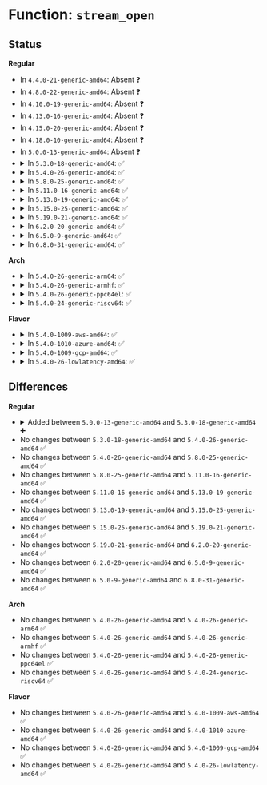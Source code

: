 # Function: <code>stream_open</code>

## Status
<b>Regular</b>
<ul>
<li>
In <code>4.4.0-21-generic-amd64</code>: Absent ❓
</li>
<li>
In <code>4.8.0-22-generic-amd64</code>: Absent ❓
</li>
<li>
In <code>4.10.0-19-generic-amd64</code>: Absent ❓
</li>
<li>
In <code>4.13.0-16-generic-amd64</code>: Absent ❓
</li>
<li>
In <code>4.15.0-20-generic-amd64</code>: Absent ❓
</li>
<li>
In <code>4.18.0-10-generic-amd64</code>: Absent ❓
</li>
<li>
In <code>5.0.0-13-generic-amd64</code>: Absent ❓
</li>
<li>
<details>
<summary>In <code>5.3.0-18-generic-amd64</code>: ✅</summary>

```c
int stream_open(struct inode * inode, struct file * filp)
```

```json
{
  "name": "stream_open",
  "collision_type": "Unique Global",
  "inline_type": "No",
  "funcs": [
    {
      "addr": 18446744071581751856,
      "name": "stream_open",
      "external": true,
      "loc": "fs/open.c:1254",
      "file": "fs/open.c",
      "inline": "seen, unknown",
      "caller_inline": [],
      "caller_func": [
        "arch/x86/kernel/cpu/microcode/core.c:microcode_open",
        "fs/fuse/file.c:fuse_finish_open",
        "drivers/xen/xenbus/xenbus_dev_frontend.c:xenbus_file_open",
        "drivers/input/mousedev.c:mousedev_open",
        "drivers/input/evdev.c:evdev_open",
        "drivers/input/misc/uinput.c:uinput_open",
        "drivers/watchdog/watchdog_dev.c:watchdog_open",
        "net/rfkill/core.c:rfkill_fop_open"
      ]
    }
  ],
  "symbols": [
    {
      "addr": 18446744071581751856,
      "name": "stream_open",
      "section": ".text",
      "bind": "STB_GLOBAL",
      "size": 29
    }
  ]
}
```
</details>
</li>
<li>
<details>
<summary>In <code>5.4.0-26-generic-amd64</code>: ✅</summary>

```c
int stream_open(struct inode * inode, struct file * filp)
```

```json
{
  "name": "stream_open",
  "collision_type": "Unique Global",
  "inline_type": "No",
  "funcs": [
    {
      "addr": 18446744071581824064,
      "name": "stream_open",
      "external": true,
      "loc": "fs/open.c:1259",
      "file": "fs/open.c",
      "inline": "seen, unknown",
      "caller_inline": [],
      "caller_func": [
        "arch/x86/kernel/cpu/microcode/core.c:microcode_open",
        "fs/fuse/file.c:fuse_finish_open",
        "drivers/xen/xenbus/xenbus_dev_frontend.c:xenbus_file_open",
        "drivers/input/mousedev.c:mousedev_open",
        "drivers/input/evdev.c:evdev_open",
        "drivers/input/misc/uinput.c:uinput_open",
        "drivers/watchdog/watchdog_dev.c:watchdog_open",
        "net/rfkill/core.c:rfkill_fop_open"
      ]
    }
  ],
  "symbols": [
    {
      "addr": 18446744071581824064,
      "name": "stream_open",
      "section": ".text",
      "bind": "STB_GLOBAL",
      "size": 29
    }
  ]
}
```
</details>
</li>
<li>
<details>
<summary>In <code>5.8.0-25-generic-amd64</code>: ✅</summary>

```c
int stream_open(struct inode * inode, struct file * filp)
```

```json
{
  "name": "stream_open",
  "collision_type": "Unique Global",
  "inline_type": "No",
  "funcs": [
    {
      "addr": 18446744071582045712,
      "name": "stream_open",
      "external": true,
      "loc": "fs/open.c:1366",
      "file": "fs/open.c",
      "inline": "seen, unknown",
      "caller_inline": [],
      "caller_func": [
        "arch/x86/kernel/cpu/microcode/core.c:microcode_open",
        "fs/pipe.c:fifo_open",
        "fs/pipe.c:create_pipe_files",
        "fs/pipe.c:create_pipe_files",
        "fs/fuse/file.c:fuse_finish_open",
        "drivers/xen/xenbus/xenbus_dev_frontend.c:xenbus_file_open",
        "drivers/input/mousedev.c:mousedev_open",
        "drivers/input/evdev.c:evdev_open",
        "drivers/input/misc/uinput.c:uinput_open",
        "drivers/watchdog/watchdog_dev.c:watchdog_open",
        "net/socket.c:sock_alloc_file",
        "net/rfkill/core.c:rfkill_fop_open"
      ]
    }
  ],
  "symbols": [
    {
      "addr": 18446744071582045712,
      "name": "stream_open",
      "section": ".text",
      "bind": "STB_GLOBAL",
      "size": 29
    }
  ]
}
```
</details>
</li>
<li>
<details>
<summary>In <code>5.11.0-16-generic-amd64</code>: ✅</summary>

```c
int stream_open(struct inode * inode, struct file * filp)
```

```json
{
  "name": "stream_open",
  "collision_type": "Unique Global",
  "inline_type": "No",
  "funcs": [
    {
      "addr": 18446744071582094704,
      "name": "stream_open",
      "external": true,
      "loc": "fs/open.c:1381",
      "file": "fs/open.c",
      "inline": "seen, unknown",
      "caller_inline": [],
      "caller_func": [
        "arch/x86/kernel/cpu/microcode/core.c:microcode_open",
        "fs/pipe.c:fifo_open",
        "fs/pipe.c:create_pipe_files",
        "fs/pipe.c:create_pipe_files",
        "fs/fuse/file.c:fuse_finish_open",
        "drivers/xen/xenbus/xenbus_dev_frontend.c:xenbus_file_open",
        "drivers/input/mousedev.c:mousedev_open",
        "drivers/input/evdev.c:evdev_open",
        "drivers/input/misc/uinput.c:uinput_open",
        "drivers/watchdog/watchdog_dev.c:watchdog_open",
        "net/socket.c:sock_alloc_file",
        "net/rfkill/core.c:rfkill_fop_open"
      ]
    }
  ],
  "symbols": [
    {
      "addr": 18446744071582094704,
      "name": "stream_open",
      "section": ".text",
      "bind": "STB_GLOBAL",
      "size": 29
    }
  ]
}
```
</details>
</li>
<li>
<details>
<summary>In <code>5.13.0-19-generic-amd64</code>: ✅</summary>

```c
int stream_open(struct inode * inode, struct file * filp)
```

```json
{
  "name": "stream_open",
  "collision_type": "Unique Global",
  "inline_type": "No",
  "funcs": [
    {
      "addr": 18446744071582119744,
      "name": "stream_open",
      "external": true,
      "loc": "fs/open.c:1403",
      "file": "fs/open.c",
      "inline": "seen, unknown",
      "caller_inline": [],
      "caller_func": [
        "arch/x86/kernel/cpu/microcode/core.c:microcode_open",
        "fs/pipe.c:fifo_open",
        "fs/pipe.c:create_pipe_files",
        "fs/pipe.c:create_pipe_files",
        "fs/fuse/file.c:fuse_finish_open",
        "drivers/xen/xenbus/xenbus_dev_frontend.c:xenbus_file_open",
        "drivers/net/wwan/wwan_core.c:wwan_port_fops_open",
        "drivers/input/mousedev.c:mousedev_open",
        "drivers/input/evdev.c:evdev_open",
        "drivers/input/misc/uinput.c:uinput_open",
        "drivers/watchdog/watchdog_dev.c:watchdog_open",
        "net/socket.c:sock_alloc_file",
        "net/rfkill/core.c:rfkill_fop_open"
      ]
    }
  ],
  "symbols": [
    {
      "addr": 18446744071582119744,
      "name": "stream_open",
      "section": ".text",
      "bind": "STB_GLOBAL",
      "size": 29
    }
  ]
}
```
</details>
</li>
<li>
<details>
<summary>In <code>5.15.0-25-generic-amd64</code>: ✅</summary>

```c
int stream_open(struct inode * inode, struct file * filp)
```

```json
{
  "name": "stream_open",
  "collision_type": "Unique Global",
  "inline_type": "No",
  "funcs": [
    {
      "addr": 18446744071582436368,
      "name": "stream_open",
      "external": true,
      "loc": "fs/open.c:1421",
      "file": "fs/open.c",
      "inline": "seen, unknown",
      "caller_inline": [],
      "caller_func": [
        "arch/x86/kernel/cpu/microcode/core.c:microcode_open",
        "fs/pipe.c:fifo_open",
        "fs/pipe.c:create_pipe_files",
        "fs/pipe.c:create_pipe_files",
        "fs/fuse/file.c:fuse_finish_open",
        "drivers/xen/xenbus/xenbus_dev_frontend.c:xenbus_file_open",
        "drivers/net/wwan/wwan_core.c:wwan_port_fops_open",
        "drivers/input/mousedev.c:mousedev_open",
        "drivers/input/evdev.c:evdev_open",
        "drivers/input/misc/uinput.c:uinput_open",
        "drivers/watchdog/watchdog_dev.c:watchdog_open",
        "net/socket.c:sock_alloc_file",
        "net/rfkill/core.c:rfkill_fop_open"
      ]
    }
  ],
  "symbols": [
    {
      "addr": 18446744071582436368,
      "name": "stream_open",
      "section": ".text",
      "bind": "STB_GLOBAL",
      "size": 29
    }
  ]
}
```
</details>
</li>
<li>
<details>
<summary>In <code>5.19.0-21-generic-amd64</code>: ✅</summary>

```c
int stream_open(struct inode * inode, struct file * filp)
```

```json
{
  "name": "stream_open",
  "collision_type": "Unique Global",
  "inline_type": "No",
  "funcs": [
    {
      "addr": 18446744071582953392,
      "name": "stream_open",
      "external": true,
      "loc": "fs/open.c:1488",
      "file": "fs/open.c",
      "inline": "seen, unknown",
      "caller_inline": [],
      "caller_func": [
        "kernel/trace/trace.c:tracing_mark_open",
        "fs/pipe.c:fifo_open",
        "fs/pipe.c:create_pipe_files",
        "fs/pipe.c:create_pipe_files",
        "fs/fuse/file.c:fuse_finish_open",
        "drivers/xen/xenbus/xenbus_dev_frontend.c:xenbus_file_open",
        "drivers/net/wwan/wwan_core.c:wwan_port_fops_open",
        "drivers/input/mousedev.c:mousedev_open",
        "drivers/input/evdev.c:evdev_open",
        "drivers/input/misc/uinput.c:uinput_open",
        "drivers/watchdog/watchdog_dev.c:watchdog_open",
        "net/socket.c:sock_alloc_file",
        "net/rfkill/core.c:rfkill_fop_open"
      ]
    }
  ],
  "symbols": [
    {
      "addr": 18446744071582953392,
      "name": "stream_open",
      "section": ".text",
      "bind": "STB_GLOBAL",
      "size": 35
    }
  ]
}
```
</details>
</li>
<li>
<details>
<summary>In <code>6.2.0-20-generic-amd64</code>: ✅</summary>

```c
int stream_open(struct inode * inode, struct file * filp)
```

```json
{
  "name": "stream_open",
  "collision_type": "Unique Global",
  "inline_type": "No",
  "funcs": [
    {
      "addr": 18446744071583511024,
      "name": "stream_open",
      "external": true,
      "loc": "fs/open.c:1521",
      "file": "fs/open.c",
      "inline": "seen, unknown",
      "caller_inline": [],
      "caller_func": [
        "kernel/trace/trace.c:tracing_mark_open",
        "fs/pipe.c:fifo_open",
        "fs/pipe.c:create_pipe_files",
        "fs/pipe.c:create_pipe_files",
        "fs/fuse/file.c:fuse_finish_open",
        "drivers/xen/xenbus/xenbus_dev_frontend.c:xenbus_file_open",
        "drivers/net/wwan/wwan_core.c:wwan_port_fops_open",
        "drivers/input/mousedev.c:mousedev_open",
        "drivers/input/evdev.c:evdev_open",
        "drivers/input/misc/uinput.c:uinput_open",
        "drivers/watchdog/watchdog_dev.c:watchdog_open",
        "net/socket.c:sock_alloc_file",
        "net/rfkill/core.c:rfkill_fop_open"
      ]
    }
  ],
  "symbols": [
    {
      "addr": 18446744071583511024,
      "name": "stream_open",
      "section": ".text",
      "bind": "STB_GLOBAL",
      "size": 35
    }
  ]
}
```
</details>
</li>
<li>
<details>
<summary>In <code>6.5.0-9-generic-amd64</code>: ✅</summary>

```c
int stream_open(struct inode * inode, struct file * filp)
```

```json
{
  "name": "stream_open",
  "collision_type": "Unique Global",
  "inline_type": "No",
  "funcs": [
    {
      "addr": 18446744071583725920,
      "name": "stream_open",
      "external": true,
      "loc": "fs/open.c:1617",
      "file": "fs/open.c",
      "inline": "seen, unknown",
      "caller_inline": [],
      "caller_func": [
        "kernel/trace/trace.c:tracing_mark_open",
        "fs/pipe.c:fifo_open",
        "fs/pipe.c:create_pipe_files",
        "fs/pipe.c:create_pipe_files",
        "fs/fuse/file.c:fuse_finish_open",
        "drivers/xen/xenbus/xenbus_dev_frontend.c:xenbus_file_open",
        "drivers/net/wwan/wwan_core.c:wwan_port_fops_open",
        "drivers/input/mousedev.c:mousedev_open",
        "drivers/input/evdev.c:evdev_open",
        "drivers/input/misc/uinput.c:uinput_open",
        "drivers/watchdog/watchdog_dev.c:watchdog_open",
        "net/socket.c:sock_alloc_file",
        "net/rfkill/core.c:rfkill_fop_open"
      ]
    }
  ],
  "symbols": [
    {
      "addr": 18446744071583725920,
      "name": "stream_open",
      "section": ".text",
      "bind": "STB_GLOBAL",
      "size": 35
    }
  ]
}
```
</details>
</li>
<li>
<details>
<summary>In <code>6.8.0-31-generic-amd64</code>: ✅</summary>

```c
int stream_open(struct inode * inode, struct file * filp)
```

```json
{
  "name": "stream_open",
  "collision_type": "Unique Global",
  "inline_type": "No",
  "funcs": [
    {
      "addr": 18446744071583926672,
      "name": "stream_open",
      "external": true,
      "loc": "fs/open.c:1635",
      "file": "fs/open.c",
      "inline": "seen, unknown",
      "caller_inline": [],
      "caller_func": [
        "kernel/trace/trace.c:tracing_mark_open",
        "fs/pipe.c:fifo_open",
        "fs/pipe.c:create_pipe_files",
        "fs/pipe.c:create_pipe_files",
        "fs/fuse/file.c:fuse_finish_open",
        "drivers/xen/xenbus/xenbus_dev_frontend.c:xenbus_file_open",
        "drivers/input/mousedev.c:mousedev_open",
        "drivers/input/evdev.c:evdev_open",
        "drivers/input/misc/uinput.c:uinput_open",
        "drivers/watchdog/watchdog_dev.c:watchdog_open",
        "net/socket.c:sock_alloc_file",
        "net/rfkill/core.c:rfkill_fop_open"
      ]
    }
  ],
  "symbols": [
    {
      "addr": 18446744071583926672,
      "name": "stream_open",
      "section": ".text",
      "bind": "STB_GLOBAL",
      "size": 35
    }
  ]
}
```
</details>
</li>
</ul>
<b>Arch</b>
<ul>
<li>
<details>
<summary>In <code>5.4.0-26-generic-arm64</code>: ✅</summary>

```c
int stream_open(struct inode * inode, struct file * filp)
```

```json
{
  "name": "stream_open",
  "collision_type": "Unique Global",
  "inline_type": "No",
  "funcs": [
    {
      "addr": 18446603336493287296,
      "name": "stream_open",
      "external": true,
      "loc": "fs/open.c:1259",
      "file": "fs/open.c",
      "inline": "seen, unknown",
      "caller_inline": [],
      "caller_func": [
        "fs/fuse/file.c:fuse_finish_open",
        "drivers/xen/xenbus/xenbus_dev_frontend.c:xenbus_file_open",
        "drivers/input/mousedev.c:mousedev_open",
        "drivers/input/evdev.c:evdev_open",
        "drivers/input/misc/uinput.c:uinput_open",
        "drivers/watchdog/watchdog_dev.c:watchdog_open",
        "net/rfkill/core.c:rfkill_fop_open"
      ]
    }
  ],
  "symbols": [
    {
      "addr": 18446603336493287296,
      "name": "stream_open",
      "section": ".text",
      "bind": "STB_GLOBAL",
      "size": 60
    }
  ]
}
```
</details>
</li>
<li>
<details>
<summary>In <code>5.4.0-26-generic-armhf</code>: ✅</summary>

```c
int stream_open(struct inode * inode, struct file * filp)
```

```json
{
  "name": "stream_open",
  "collision_type": "Unique Global",
  "inline_type": "No",
  "funcs": [
    {
      "addr": 3226890704,
      "name": "stream_open",
      "external": true,
      "loc": "fs/open.c:1259",
      "file": "fs/open.c",
      "inline": "seen, unknown",
      "caller_inline": [],
      "caller_func": [
        "fs/fuse/file.c:fuse_finish_open",
        "drivers/input/mousedev.c:mousedev_open",
        "drivers/input/evdev.c:evdev_open",
        "drivers/input/misc/uinput.c:uinput_open",
        "drivers/watchdog/watchdog_dev.c:watchdog_open",
        "net/rfkill/core.c:rfkill_fop_open"
      ]
    }
  ],
  "symbols": [
    {
      "addr": 3226890704,
      "name": "stream_open",
      "section": ".text",
      "bind": "STB_GLOBAL",
      "size": 48
    }
  ]
}
```
</details>
</li>
<li>
<details>
<summary>In <code>5.4.0-26-generic-ppc64el</code>: ✅</summary>

```c
int stream_open(struct inode * inode, struct file * filp)
```

```json
{
  "name": "stream_open",
  "collision_type": "Unique Global",
  "inline_type": "No",
  "funcs": [
    {
      "addr": 13835058055286823184,
      "name": "stream_open",
      "external": true,
      "loc": "fs/open.c:1259",
      "file": "fs/open.c",
      "inline": "seen, unknown",
      "caller_inline": [],
      "caller_func": [
        "fs/fuse/file.c:fuse_finish_open",
        "drivers/input/mousedev.c:mousedev_open",
        "drivers/input/evdev.c:evdev_open",
        "drivers/input/misc/uinput.c:uinput_open",
        "drivers/watchdog/watchdog_dev.c:watchdog_open",
        "net/rfkill/core.c:rfkill_fop_open"
      ]
    }
  ],
  "symbols": [
    {
      "addr": 13835058055286823184,
      "name": "stream_open",
      "section": ".text",
      "bind": "STB_GLOBAL",
      "size": 36
    }
  ]
}
```
</details>
</li>
<li>
<details>
<summary>In <code>5.4.0-24-generic-riscv64</code>: ✅</summary>

```c
int stream_open(struct inode * inode, struct file * filp)
```

```json
{
  "name": "stream_open",
  "collision_type": "Unique Global",
  "inline_type": "No",
  "funcs": [
    {
      "addr": 18446743936273034176,
      "name": "stream_open",
      "external": true,
      "loc": "fs/open.c:1259",
      "file": "fs/open.c",
      "inline": "seen, unknown",
      "caller_inline": [],
      "caller_func": [
        "fs/fuse/file.c:fuse_finish_open",
        "drivers/input/mousedev.c:mousedev_open",
        "drivers/input/evdev.c:evdev_open",
        "drivers/input/misc/uinput.c:uinput_open",
        "drivers/watchdog/watchdog_dev.c:watchdog_open",
        "net/rfkill/core.c:rfkill_fop_open"
      ]
    }
  ],
  "symbols": [
    {
      "addr": 18446743936273034176,
      "name": "stream_open",
      "section": ".text",
      "bind": "STB_GLOBAL",
      "size": 50
    }
  ]
}
```
</details>
</li>
</ul>
<b>Flavor</b>
<ul>
<li>
<details>
<summary>In <code>5.4.0-1009-aws-amd64</code>: ✅</summary>

```c
int stream_open(struct inode * inode, struct file * filp)
```

```json
{
  "name": "stream_open",
  "collision_type": "Unique Global",
  "inline_type": "No",
  "funcs": [
    {
      "addr": 18446744071581792800,
      "name": "stream_open",
      "external": true,
      "loc": "fs/open.c:1259",
      "file": "fs/open.c",
      "inline": "seen, unknown",
      "caller_inline": [],
      "caller_func": [
        "arch/x86/kernel/cpu/microcode/core.c:microcode_open",
        "fs/fuse/file.c:fuse_finish_open",
        "drivers/xen/xenbus/xenbus_dev_frontend.c:xenbus_file_open",
        "drivers/input/mousedev.c:mousedev_open",
        "drivers/input/evdev.c:evdev_open",
        "drivers/input/misc/uinput.c:uinput_open",
        "drivers/watchdog/watchdog_dev.c:watchdog_open",
        "net/rfkill/core.c:rfkill_fop_open"
      ]
    }
  ],
  "symbols": [
    {
      "addr": 18446744071581792800,
      "name": "stream_open",
      "section": ".text",
      "bind": "STB_GLOBAL",
      "size": 29
    }
  ]
}
```
</details>
</li>
<li>
<details>
<summary>In <code>5.4.0-1010-azure-amd64</code>: ✅</summary>

```c
int stream_open(struct inode * inode, struct file * filp)
```

```json
{
  "name": "stream_open",
  "collision_type": "Unique Global",
  "inline_type": "No",
  "funcs": [
    {
      "addr": 18446744071581730464,
      "name": "stream_open",
      "external": true,
      "loc": "fs/open.c:1259",
      "file": "fs/open.c",
      "inline": "seen, unknown",
      "caller_inline": [],
      "caller_func": [
        "arch/x86/kernel/cpu/microcode/core.c:microcode_open",
        "fs/fuse/file.c:fuse_finish_open",
        "drivers/input/mousedev.c:mousedev_open",
        "drivers/input/evdev.c:evdev_open",
        "drivers/input/misc/uinput.c:uinput_open",
        "drivers/watchdog/watchdog_dev.c:watchdog_open",
        "net/rfkill/core.c:rfkill_fop_open"
      ]
    }
  ],
  "symbols": [
    {
      "addr": 18446744071581730464,
      "name": "stream_open",
      "section": ".text",
      "bind": "STB_GLOBAL",
      "size": 29
    }
  ]
}
```
</details>
</li>
<li>
<details>
<summary>In <code>5.4.0-1009-gcp-amd64</code>: ✅</summary>

```c
int stream_open(struct inode * inode, struct file * filp)
```

```json
{
  "name": "stream_open",
  "collision_type": "Unique Global",
  "inline_type": "No",
  "funcs": [
    {
      "addr": 18446744071581784112,
      "name": "stream_open",
      "external": true,
      "loc": "fs/open.c:1259",
      "file": "fs/open.c",
      "inline": "seen, unknown",
      "caller_inline": [],
      "caller_func": [
        "arch/x86/kernel/cpu/microcode/core.c:microcode_open",
        "fs/fuse/file.c:fuse_finish_open",
        "drivers/xen/xenbus/xenbus_dev_frontend.c:xenbus_file_open",
        "drivers/input/mousedev.c:mousedev_open",
        "drivers/input/evdev.c:evdev_open",
        "drivers/input/misc/uinput.c:uinput_open",
        "drivers/watchdog/watchdog_dev.c:watchdog_open",
        "net/rfkill/core.c:rfkill_fop_open"
      ]
    }
  ],
  "symbols": [
    {
      "addr": 18446744071581784112,
      "name": "stream_open",
      "section": ".text",
      "bind": "STB_GLOBAL",
      "size": 29
    }
  ]
}
```
</details>
</li>
<li>
<details>
<summary>In <code>5.4.0-26-lowlatency-amd64</code>: ✅</summary>

```c
int stream_open(struct inode * inode, struct file * filp)
```

```json
{
  "name": "stream_open",
  "collision_type": "Unique Global",
  "inline_type": "No",
  "funcs": [
    {
      "addr": 18446744071581853248,
      "name": "stream_open",
      "external": true,
      "loc": "fs/open.c:1259",
      "file": "fs/open.c",
      "inline": "seen, unknown",
      "caller_inline": [],
      "caller_func": [
        "arch/x86/kernel/cpu/microcode/core.c:microcode_open",
        "fs/fuse/file.c:fuse_finish_open",
        "drivers/xen/xenbus/xenbus_dev_frontend.c:xenbus_file_open",
        "drivers/input/mousedev.c:mousedev_open",
        "drivers/input/evdev.c:evdev_open",
        "drivers/input/misc/uinput.c:uinput_open",
        "drivers/watchdog/watchdog_dev.c:watchdog_open",
        "net/rfkill/core.c:rfkill_fop_open"
      ]
    }
  ],
  "symbols": [
    {
      "addr": 18446744071581853248,
      "name": "stream_open",
      "section": ".text",
      "bind": "STB_GLOBAL",
      "size": 29
    }
  ]
}
```
</details>
</li>
</ul>

## Differences
<b>Regular</b>
<ul>
<li>
<details>
<summary>Added between <code>5.0.0-13-generic-amd64</code> and <code>5.3.0-18-generic-amd64</code> ➕</summary>

```c
int stream_open(struct inode * inode, struct file * filp)
```
</details>
</li>
<li>
No changes between <code>5.3.0-18-generic-amd64</code> and <code>5.4.0-26-generic-amd64</code> ✅
</li>
<li>
No changes between <code>5.4.0-26-generic-amd64</code> and <code>5.8.0-25-generic-amd64</code> ✅
</li>
<li>
No changes between <code>5.8.0-25-generic-amd64</code> and <code>5.11.0-16-generic-amd64</code> ✅
</li>
<li>
No changes between <code>5.11.0-16-generic-amd64</code> and <code>5.13.0-19-generic-amd64</code> ✅
</li>
<li>
No changes between <code>5.13.0-19-generic-amd64</code> and <code>5.15.0-25-generic-amd64</code> ✅
</li>
<li>
No changes between <code>5.15.0-25-generic-amd64</code> and <code>5.19.0-21-generic-amd64</code> ✅
</li>
<li>
No changes between <code>5.19.0-21-generic-amd64</code> and <code>6.2.0-20-generic-amd64</code> ✅
</li>
<li>
No changes between <code>6.2.0-20-generic-amd64</code> and <code>6.5.0-9-generic-amd64</code> ✅
</li>
<li>
No changes between <code>6.5.0-9-generic-amd64</code> and <code>6.8.0-31-generic-amd64</code> ✅
</li>
</ul>
<b>Arch</b>
<ul>
<li>
No changes between <code>5.4.0-26-generic-amd64</code> and <code>5.4.0-26-generic-arm64</code> ✅
</li>
<li>
No changes between <code>5.4.0-26-generic-amd64</code> and <code>5.4.0-26-generic-armhf</code> ✅
</li>
<li>
No changes between <code>5.4.0-26-generic-amd64</code> and <code>5.4.0-26-generic-ppc64el</code> ✅
</li>
<li>
No changes between <code>5.4.0-26-generic-amd64</code> and <code>5.4.0-24-generic-riscv64</code> ✅
</li>
</ul>
<b>Flavor</b>
<ul>
<li>
No changes between <code>5.4.0-26-generic-amd64</code> and <code>5.4.0-1009-aws-amd64</code> ✅
</li>
<li>
No changes between <code>5.4.0-26-generic-amd64</code> and <code>5.4.0-1010-azure-amd64</code> ✅
</li>
<li>
No changes between <code>5.4.0-26-generic-amd64</code> and <code>5.4.0-1009-gcp-amd64</code> ✅
</li>
<li>
No changes between <code>5.4.0-26-generic-amd64</code> and <code>5.4.0-26-lowlatency-amd64</code> ✅
</li>
</ul>
